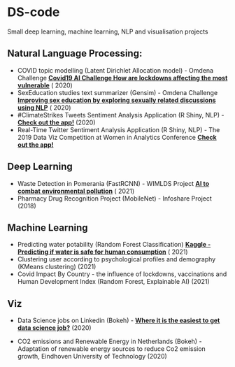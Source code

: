 # DS-code

Small deep learning, machine learning, NLP and visualisation projects

## Natural Language Processing:

- COVID topic modelling (Latent Dirichlet Allocation model) - Omdena
  Challenge **[Covid19 AI Challenge How are lockdowns affecting the most vulnerable](https://spectrum.ieee.org/covid19-ai-challenge-how-are-lockdowns-affecting-the-most-vulnerable)** ( 2020)
- SexEducation studies text summarizer (Gensim) - Omdena
  Challenge **[Improving sex education by exploring sexually related discussions using NLP](https://medium.com/omdena/improving-sex-education-by-exploring-sexually-related-discussions-using-nlp-780a8e09d338)** ( 2020)
- #ClimateStrikes Tweets Sentiment Analysis Application (R Shiny, NLP) - **[Check out the app!](https://mkortas.shinyapps.io/The-Greta-Effect/)** (2020)
- Real-Time Twitter Sentiment Analysis Application (R Shiny, NLP) - The 2019 Data Viz Competition at Women in Analytics
  Conference **[Check out the app!](https://mkortas.shinyapps.io/test3/)**

## Deep Learning

- Waste Detection in Pomerania (FastRCNN) - WIMLDS
  Project **[AI to combat environmental pollution](https://towardsdatascience.com/ai-to-combat-environmental-pollution-6d58b0bf6a1)** ( 2021)
- Pharmacy Drug Recognition Project (MobileNet) - Infoshare Project (2018)

## Machine Learning

- Predicting water potability (Random Forest
  Classification) **[Kaggle - Predicting if water is safe for human consumption](https://www.kaggle.com/adityakadiwal/water-potability)** ( 2021)
- Clustering user according to psychological profiles and demography (KMeans clustering) (2021)
- Covid Impact By Country - the influence of lockdowns, vaccinations and Human Development Index (Random Forest, Explainable AI) (2021)


## Viz

- Data Science jobs on Linkedin (Bokeh) - **[Where it is the easiest to get data science job?](https://towardsdatascience.com/where-it-is-the-easiest-to-get-data-science-job-not-where-you-may-think-28e33ec652b3)** (2020)

- CO2 emissions and Renewable Energy in Netherlands (Bokeh) - Adaptation of renewable energy sources to reduce Co2
  emission growth, Eindhoven University of Technology (2020)
